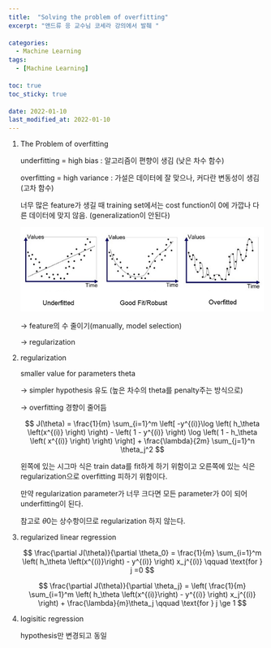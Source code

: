 ```yaml
---
title:  "Solving the problem of overfitting"
excerpt: "앤드류 응 교수님 코세라 강의에서 발췌 "

categories:
  - Machine Learning
tags:
  - [Machine Learning]

toc: true
toc_sticky: true
 
date: 2022-01-10
last_modified_at: 2022-01-10
---
```


1. The Problem of overfitting 
    
    underfitting = high bias : 알고리즘이 편향이 생김 (낮은 차수 함수)
    
    overfitting  = high variance  : 가설은 데이터에 잘 맞으나, 커다란 변동성이 생김 (고차 함수)
    
    너무 많은 feature가 생길 때 training set에서는 cost function이 0에 가깝나 다른 데이터에 맞지 않음. (generalization이 안된다) 

    ![Untitled](./img/underandover.png)
    
    → feature의 수 줄이기(manually, model selection)
    
    → regularization
    

2. regularization 
    
    smaller value for parameters theta
    
    → simpler hypothesis 유도 (높은 차수의 theta를 penalty주는 방식으로)
    
    → overfitting 경향이 줄어듬
    
    $$ J(\theta) = \frac{1}{m} \sum_{i=1}^m \left[ -y^{(i)}\log \left( h_\theta \left(x^{(i)} \right) \right) - \left( 1 - y^{(i)} \right) \log \left( 1 - h_\theta \left( x^{(i)} \right) \right) \right] + \frac{\lambda}{2m} \sum_{j=1}^n \theta_j^2 $$
    
    왼쪽에 있는 시그마 식은 train data를 fit하게 하기 위함이고 오른쪽에 있는 식은 regularization으로 overfitting 피하기 위함이다.
    
    만약 regularization parameter가 너무 크다면 모든 parameter가 0이 되어 underfitting이 된다.
    
    참고로 $\theta0$는 상수항이므로 regularization 하지 않는다.

    
3. regularized linear regression
    
    $$ \frac{\partial J(\theta)}{\partial \theta_0} = \frac{1}{m} \sum_{i=1}^m \left( h_\theta \left(x^{(i)}\right) - y^{(i)} \right) x_j^{(i)} \qquad \text{for } j =0 $$

    $$ \frac{\partial J(\theta)}{\partial \theta_j} = \left( \frac{1}{m} \sum_{i=1}^m \left( h_\theta \left(x^{(i)}\right) - y^{(i)} \right) x_j^{(i)} \right) + \frac{\lambda}{m}\theta_j \qquad \text{for } j \ge 1 $$
    

4. logisitic regression
    
    hypothesis만 변경되고 동일